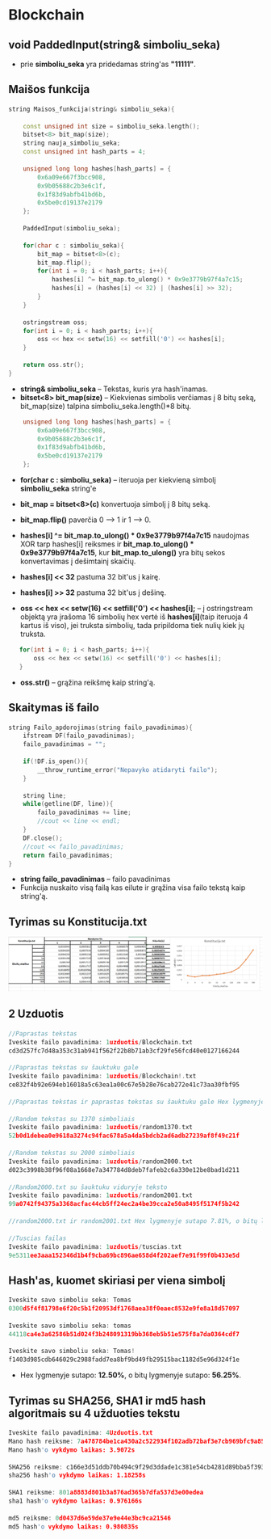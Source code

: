 # Blockchain

## void PaddedInput(string& simboliu_seka)
- prie **simboliu_seka** yra pridedamas string'as **"11111"**.

## Maišos funkcija
```cpp
string Maisos_funkcija(string& simboliu_seka){

    const unsigned int size = simboliu_seka.length();
    bitset<8> bit_map(size);
    string nauja_simboliu_seka;
    const unsigned int hash_parts = 4;

    unsigned long long hashes[hash_parts] = {
        0x6a09e667f3bcc908,
        0x9b05688c2b3e6c1f,
        0x1f83d9abfb41bd6b,
        0x5be0cd19137e2179
    };

    PaddedInput(simboliu_seka);

    for(char c : simboliu_seka){
        bit_map = bitset<8>(c);
        bit_map.flip();
        for(int i = 0; i < hash_parts; i++){
            hashes[i] ^= bit_map.to_ulong() * 0x9e3779b97f4a7c15;
            hashes[i] = (hashes[i] << 32) | (hashes[i] >> 32);
        }
    }

    ostringstream oss;
    for(int i = 0; i < hash_parts; i++){
        oss << hex << setw(16) << setfill('0') << hashes[i];
    }

    return oss.str();
}
```
- **string& simboliu_seka** – Tekstas, kuris yra hash'inamas.
- **bitset<8> bit_map(size)** – Kiekvienas simbolis verčiamas į 8 bitų seką, bit_map(size) talpina simboliu_seka.length()*8 bitų.
```cpp
    unsigned long long hashes[hash_parts] = {
        0x6a09e667f3bcc908,
        0x9b05688c2b3e6c1f,
        0x1f83d9abfb41bd6b,
        0x5be0cd19137e2179
    };
```
- **for(char c : simboliu_seka)** – iteruoja per kiekvieną simbolį **simboliu_seka** string'e

 - **bit_map = bitset<8>(c)** konvertuoja simbolį į 8 bitų seką.
 - **bit_map.flip()** paverčia 0 –> 1 ir 1 –> 0.
 - **hashes[i] ^= bit_map.to_ulong() * 0x9e3779b97f4a7c15** naudojmas XOR tarp hashes[i] reiksmes ir **bit_map.to_ulong() * 0x9e3779b97f4a7c15**, kur **bit_map.to_ulong()** yra bitų sekos konvertavimas į dešimtainį skaičių.
 - **hashes[i] << 32** pastuma 32  bit'us į kairę.
 - **hashes[i] >> 32** pastuma 32  bit'us į dešinę.
 - **oss << hex << setw(16) << setfill('0') << hashes[i];** – į ostringstream objektą yra įrašoma 16 simbolių hex vertė iš **hashes[i]**(taip iteruoja 4 kartus iš viso), jei truksta simbolių, tada pripildoma tiek nulių kiek jų truksta.
 ```cpp
    for(int i = 0; i < hash_parts; i++){
        oss << hex << setw(16) << setfill('0') << hashes[i];
    }
```
- **oss.str()** – grąžina reikšmę kaip string'ą.

## Skaitymas iš failo
```cpp
string Failo_apdorojimas(string failo_pavadinimas){
    ifstream DF(failo_pavadinimas);
    failo_pavadinimas = "";

    if(!DF.is_open()){
        __throw_runtime_error("Nepavyko atidaryti failo");
    }

    string line;
    while(getline(DF, line)){
        failo_pavadinimas += line;
        //cout << line << endl;
    }
    DF.close();
    //cout << failo_pavadinimas;
    return failo_pavadinimas;
}
```
- **string failo_pavadinimas** – failo pavadinimas
- Funkcija nuskaito visą failą kas eilute ir grąžina visa failo tekstą kaip string'ą.

## Tyrimas su Konstitucija.txt
![Konstitucijos Tyrimas](Tyrimas.png)

## 2 Uzduotis
```cpp
//Paprastas tekstas
Iveskite failo pavadinima: 1uzduotis/Blockchain.txt
cd3d257fc7d48a353c31ab941f562f22b8b71ab3cf29fe56fcd40e0127166244

//Paprastas tekstas su šauktuku gale
Iveskite failo pavadinima: 1uzduotis/Blockchain!.txt
ce832f4b92e694eb16018a5c63ea1a00c67e5b28e76cab272e41c73aa30fbf95

//Paprastas tekstas ir paprastas tekstas su šauktuku gale Hex lygmenyje sutapo 4.69%, o bitų lygmenyje sutapo 53.91%

//Random tekstas su 1370 simboliais
Iveskite failo pavadinima: 1uzduotis/random1370.txt
52b0d1debea0e9618a3274c94fac678a5a4da5bdcb2ad6adb27239af8f49c21f

//Random tekstas su 2000 simboliais
Iveskite failo pavadinima: 1uzduotis/random2000.txt
d023c3998b38f96f08a1668e7a347784d8deb7fafeb2c6a330e12be8bad1d211

//Random2000.txt su šauktuku viduryje teksto
Iveskite failo pavadinima: 1uzduotis/random2001.txt
99a0742f94375a3368acfac44cb5ff24ec2a4be39cca2e50a8495f5174f5b242

//random2000.txt ir random2001.txt Hex lygmenyje sutapo 7.81%, o bitų lygmenyje sutapo 53.91%

//Tuscias failas
Iveskite failo pavadinima: 1uzduotis/tuscias.txt
9e5311ee3aaa152346d1b4f9cba69bc896ae658d4f202aef7e91f99f0b433e5d
```

## Hash'as, kuomet skiriasi per viena simbolį
```cpp
Iveskite savo simboliu seka: Tomas
0300d5f4f81798e6f20c5b1f20953df1768aea38f0eaec8532e9fe8a18d57097

Iveskite savo simboliu seka: tomas
44118ca4e3a62586b51d024f3b248091319bb368eb5b51e575f8a7da0364cdf7

Iveskite savo simboliu seka: Tomas!
f1403d985cdb646029c2988fadd7ea8bf9bd49fb29515bac1182d5e96d324f1e
```
- Hex lygmenyje sutapo: **12.50%**, o bitų lygmenyje sutapo: **56.25%**.

## Tyrimas su SHA256, SHA1 ir md5 hash algoritmais su 4 užduoties tekstu
```cpp
Iveskite failo pavadinima: 4Uzduotis.txt
Mano hash reiksme: 7a478784be1ca430a2c522934f102adb72baf3e7cb969bfc9a856ff58ff58f4e
Mano hash'o vykdymo laikas: 3.9072s

SHA256 reiksme: c166e3d51ddb70b494c9f29d3ddade1c381e54cb4281d89bba5f3935962f614b
sha256 hash'o vykdymo laikas: 1.18258s

SHA1 reiksme: 801a8883d801b3a876ad365b7dfa537d3e00edea
sha1 hash'o vykdymo laikas: 0.976166s

md5 reiksme: 0d0437d6e59de37e9e44e3bc9ca21546
md5 hash'o vykdymo laikas: 0.980835s
```

